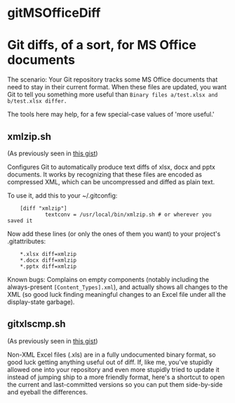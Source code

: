 gitMSOfficeDiff
===============

# Git diffs, of a sort, for MS Office documents

The scenario: Your Git repository tracks some MS Office documents that need to stay in their current format. When these files are updated, you want Git to tell you something more useful than `Binary files a/test.xlsx and b/test.xlsx differ.`

The tools here may help, for a few special-case values of 'more useful.'

## xmlzip.sh

(As previously seen in [this gist](https://gist.github.com/infotroph/5535527))

Configures Git to automatically produce text diffs of xlsx, docx and pptx documents. It works by recognizing that these files are encoded as compressed XML, which can be uncompressed and diffed as plain text.

To use it, add this to your ~/.gitconfig:

        [diff "xmlzip"]
                textconv = /usr/local/bin/xmlzip.sh # or wherever you saved it
 
Now add these lines (or only the ones of them you want) to your project's .gitattributes:

        *.xlsx diff=xmlzip
        *.docx diff=xmlzip
        *.pptx diff=xmlzip
 
Known bugs: Complains on empty components (notably including the always-present `[Content_Types].xml`), and actually shows all changes to the XML (so good luck finding meaningful changes to an Excel file under all the display-state garbage).

## gitxlscmp.sh
(As previously seen in [this gist](https://gist.github.com/infotroph/8377075))

Non-XML Excel files (.xls) are in a fully undocumented binary format, so good luck getting anything useful out of diff. If, like me, you've stupidly allowed one into your repository and even more stupidly tried to update it instead of jumping ship to a more friendly format, here's a shortcut to open the current and last-committed versions so you can put them side-by-side and eyeball the differences.

